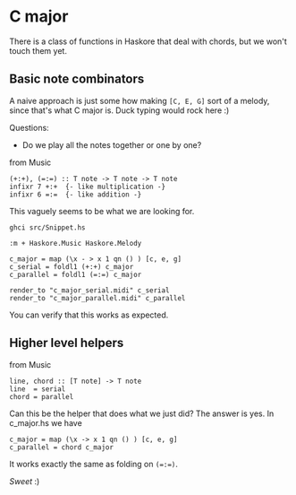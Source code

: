 C major
========

There is a class of functions in Haskore that deal with chords, but we won't touch them yet.

Basic note combinators
----------------------

A naive approach is just some how making `[C, E, G]` sort of a melody, since that's what C major is. Duck typing would rock here :)

Questions:

* Do we play all the notes together or one by one?


from Music

	(+:+), (=:=) :: T note -> T note -> T note
	infixr 7 +:+  {- like multiplication -}
	infixr 6 =:=  {- like addition -}

This vaguely seems to be what we are looking for.

	ghci src/Snippet.hs
	
	:m + Haskore.Music Haskore.Melody
	
	c_major = map (\x - > x 1 qn () ) [c, e, g]
	c_serial = foldl1 (+:+) c_major
	c_parallel = foldl1 (=:=) c_major
	
	render_to "c_major_serial.midi" c_serial
	render_to "c_major_parallel.midi" c_parallel
	
You can verify that this works as expected.

Higher level helpers
----------------------

from Music

	line, chord :: [T note] -> T note
	line  = serial
	chord = parallel

Can this be the helper that does what we just did? The answer is yes. In c_major.hs we have 

	c_major = map (\x -> x 1 qn () ) [c, e, g]
	c_parallel = chord c_major
	
It works exactly the same as folding on `(=:=)`.

_Sweet_ :)